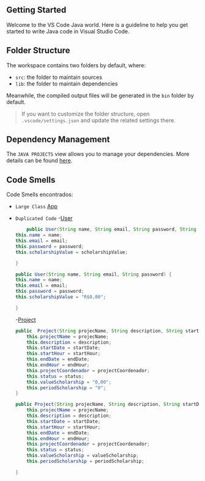 ## Getting Started

Welcome to the VS Code Java world. Here is a guideline to help you get started to write Java code in Visual Studio Code.

## Folder Structure

The workspace contains two folders by default, where:

- `src`: the folder to maintain sources
- `lib`: the folder to maintain dependencies

Meanwhile, the compiled output files will be generated in the `bin` folder by default.

> If you want to customize the folder structure, open `.vscode/settings.json` and update the related settings there.

## Dependency Management

The `JAVA PROJECTS` view allows you to manage your dependencies. More details can be found [here](https://github.com/microsoft/vscode-java-dependency#manage-dependencies).


## Code Smells 

Code Smells encontrados:

- `Large Class`
    [App](https://github.com/MatheusMacario7/project-management/blob/Project-management---POO/src/App.java)

- `Duplicated Code`
    -[User](https://github.com/MatheusMacario7/project-management/blob/Project-management---POO/src/User.java)
    ```Java
        public User(String name, String email, String password, String scholarshipValue) {
    this.name = name;
    this.email = email;
    this.password = password;
    this.scholarshipValue = scholarshipValue;
    
    }

    public User(String name, String email, String password) {
    this.name = name;
    this.email = email;
    this.password = password;
    this.scholarshipValue = "R$0,00";
    
    }
    ```
    -[Project](https://github.com/MatheusMacario7/project-management/blob/Project-management---POO/src/Project.java)
    ```Java
    public  Project(String projecName, String description, String startDate, String startHour, String endDate, String endHour, String projectCoordenador, String status) { 
        this.projectName = projecName;
        this.description = description;
        this.startDate = startDate;
        this.startHour = startHour;
        this.endDate = endDate;
        this.endHour = endHour;
        this.projectCoordenador = projectCoordenador;
        this.status = status;
        this.valueScholarship = "0,00";
        this.periodScholarship = "0";
    }

    public Project(String projecName, String description, String startDate, String startHour, String endDate, String endHour, String projectCoordenador, String status, String valueScholarship, String periodScholarship) {
        this.projectName = projecName;
        this.description = description;
        this.startDate = startDate;
        this.startHour = startHour;
        this.endDate = endDate;
        this.endHour = endHour;
        this.projectCoordenador = projectCoordenador;
        this.status = status;
        this.valueScholarship = valueScholarship;
        this.periodScholarship = periodScholarship;

    }
    ```
